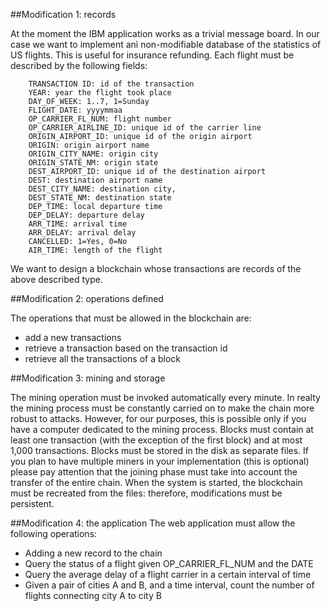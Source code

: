 ##Modification 1: records

At the moment the IBM application works as a trivial message board. In our case we want to implement anì non-modifiable database of the statistics of US flights. This is useful for insurance refunding.  Each flight must be described by the following fields:
```
    TRANSACTION ID: id of the transaction
    YEAR: year the flight took place
    DAY_OF_WEEK: 1..7, 1=Sunday
    FLIGHT_DATE: yyyymmaa
    OP_CARRIER_FL_NUM: flight number
    OP_CARRIER_AIRLINE_ID: unique id of the carrier line
    ORIGIN_AIRPORT_ID: unique id of the origin airport
    ORIGIN: origin airport name
    ORIGIN_CITY_NAME: origin city
    ORIGIN_STATE_NM: origin state
    DEST_AIRPORT_ID: unique id of the destination airport
    DEST: destination airport name
    DEST_CITY_NAME: destination city,
    DEST_STATE_NM: destination state
    DEP_TIME: local departure time
    DEP_DELAY: departure delay
    ARR_TIME: arrival time
    ARR_DELAY: arrival delay
    CANCELLED: 1=Yes, 0=No
    AIR_TIME: length of the flight
```
We want to design a blockchain whose transactions are records of the above described type.

##Modification 2: operations defined

The operations that must be allowed in the blockchain are:
 - add a new transactions
 - retrieve a transaction based on the transaction id
 - retrieve all the transactions of a block
    
##Modification 3: mining and storage

The mining operation must be invoked automatically every minute. In realty the mining process must be constantly carried on to make the chain more robust to attacks. However, for our purposes, this is possible only if you have a computer dedicated to the mining process. Blocks must contain at least one transaction (with the exception of the first block) and at most 1,000 transactions. Blocks must be stored in the disk as separate files. If you plan to have multiple miners in your implementation (this is optional) please pay attention that the joining phase must take into account the transfer of the entire chain. When the system is started, the blockchain must be recreated from the files: therefore, modifications must be persistent. 

##Modification 4: the application
The web application must allow the following operations:

 - Adding a new record to the chain
 - Query the status of a flight given OP_CARRIER_FL_NUM and the DATE
 - Query the average delay of a flight carrier in a certain interval of time
 - Given a pair of cities A and B, and a time interval, count the number of flights connecting city A to city B


